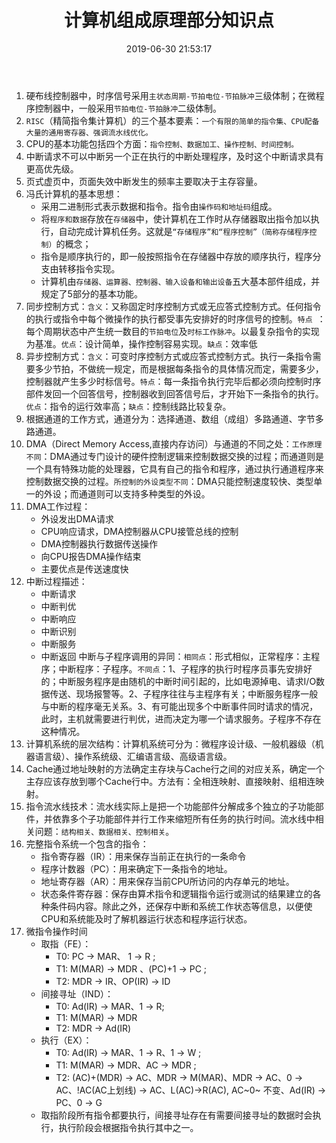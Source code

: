 ﻿---
title: 计算机组成原理部分知识点
date: 2019-06-30 21:53:17
tags:
 - 计算机组成原理
categories:
 - 计算机组成原理
---
1. 硬布线控制器中，时序信号采用`主状态周期-节拍电位-节拍脉冲`三级体制；在微程序控制器中，一般采用`节拍电位-节拍脉冲`二级体制。
2. `RISC`（精简指令集计算机）的三个基本要素：`一个有限的简单的指令集、CPU配备大量的通用寄存器、强调流水线优化。`
3. CPU的基本功能包括四个方面：`指令控制、数据加工、操作控制、时间控制。`
4. 中断请求不可以中断另一个正在执行的中断处理程序，及时这个中断请求具有更高优先级。
5. 页式虚页中，页面失效中断发生的频率主要取决于主存容量。
6. 冯氏计算机的基本思想：
	- 采用二进制形式表示数据和指令。指令由`操作码和地址码`组成。
    - 将`程序和数据`存放在`存储器`中，使计算机在工作时从存储器取出指令加以执行，自动完成计算机任务。这就是`“存储程序”和“程序控制”（简称存储程序控制）`的概念；
    - 指令是顺序执行的，即一般按照指令在存储器中存放的顺序执行，程序分支由转移指令实现。
    - 计算机由`存储器、运算器、控制器、输入设备和输出设备`五大基本部件组成，并规定了5部分的基本功能。
7. 同步控制方式：`含义`：又称固定时序控制方式或无应答式控制方式。任何指令的执行或指令中每个微操作的执行都受事先安排好的时序信号的控制。`特点 `：每个周期状态中产生统一数目的`节拍电位`及`时标工作脉冲`。以最复杂指令的实现为基准。`优点`：设计简单，操作控制容易实现。`缺点`：效率低
8. 异步控制方式：`含义`：可变时序控制方式或应答式控制方式。执行一条指令需要多少节拍，不做统一规定，而是根据每条指令的具体情况而定，需要多少，控制器就产生多少时标信号。`特点`：每一条指令执行完毕后都必须向控制时序部件发回一个回答信号，控制器收到回答信号后，才开始下一条指令的执行。`优点`：指令的运行效率高；`缺点`：控制线路比较复杂。 
9. 根据通道的工作方式，通道分为：选择通道、数组（成组）多路通道、字节多路通道。
10. DMA（Direct Memory Access,直接内存访问）与通道的不同之处：`工作原理不同`：DMA通过专门设计的硬件控制逻辑来控制数据交换的过程；而通道则是一个具有特殊功能的处理器，它具有自己的指令和程序，通过执行通道程序来控制数据交换的过程。`所控制的外设类型不同`：DMA只能控制速度较快、类型单一的外设；而通道则可以支持多种类型的外设。
11. DMA工作过程：
	- 外设发出DMA请求
	- CPU响应请求，DMA控制器从CPU接管总线的控制
	- DMA控制器执行数据传送操作
	- 向CPU报告DMA操作结束
	- 主要优点是传送速度快
12. 中断过程描述：
	 - 中断请求
	 - 中断判优
	 - 中断响应
	 - 中断识别
	 - 中断服务
	 - 中断返回
	 中断与子程序调用的异同：`相同点`：形式相似，正常程序：主程序；中断程序：子程序。`不同点`：1、子程序的执行时程序员事先安排好的；中断服务程序是由随机的中断时间引起的，比如电源掉电、请求I/O数据传送、现场报警等。2、子程序往往与主程序有关；中断服务程序一般与中断的程序毫无关系。3、有可能出现多个中断事件同时请求的情况，此时，主机就需要进行判优，进而决定为哪一个请求服务。子程序不存在这种情况。
13. 计算机系统的层次结构：计算机系统可分为：微程序设计级、一般机器级（机器语言级）、操作系统级、汇编语言级、高级语言级。
14. Cache通过地址映射的方法确定主存块与Cache行之间的对应关系，确定一个主存应该存放到哪个Cache行中。方法有：全相连映射、直接映射、组相连映射。
15. 指令流水线技术：流水线实际上是把一个功能部件分解成多个独立的子功能部件，并依靠多个子功能部件并行工作来缩短所有任务的执行时间。流水线中相关问题：`结构相关、数据相关、控制相关`。
16. 完整指令系统一个包含的指令：
	- 指令寄存器（IR）：用来保存当前正在执行的一条命令
	- 程序计数器（PC）：用来确定下一条指令的地址。
	- 地址寄存器（AR）：用来保存当前CPU所访问的内存单元的地址。
	- 状态条件寄存器：保存由算术指令和逻辑指令运行或测试的结果建立的各种条件码内容。除此之外，还保存中断和系统工作状态等信息，以便使CPU和系统能及时了解机器运行状态和程序运行状态。
17. 微指令操作时间
	- 取指（FE）：
		- T0: PC -> MAR、 1 -> R ; 
		- T1: M(MAR) -> MDR 、(PC)+1 -> PC ; 
		- T2: MDR -> IR、OP(IR) -> ID
	- 间接寻址（IND）：
		- T0: Ad(IR) -> MAR、1 -> R;
		- T1: M(MAR) -> MDR
		- T2: MDR -> Ad(IR)
	- 执行（EX）：
		- T0: Ad(IR) -> MAR、1 -> R、1 -> W ; 
		- T1: M(MAR) -> MDR、AC -> MDR ; 
		- T2: (AC)+(MDR) -> AC、MDR -> M(MAR)、MDR -> AC、0 -> AC、!AC(AC上划线) -> AC、L(AC)->R(AC), AC~0~ 不变、Ad(IR) -> PC、0 -> G
	- 取指阶段所有指令都要执行，间接寻址存在有需要间接寻址的数据时会执行，执行阶段会根据指令执行其中之一。
